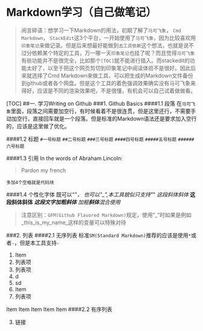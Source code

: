 # Markdown学习（自己做笔记）

>闲言碎语：想学习一下Markdown的用法，初期了解了`马可飞象`， `Cmd Markdown`， `StackEdit`这3个平台，一开始使用了`马可飞象`，因为比较喜欢用`印象笔记`来做记录。但是后来想最好能做到`去工具依赖`这个想法，也就是说不过分依赖某个特定的工具，万一哪一天`印象笔记`也挂了呢？而且觉得`马可飞象`有些功能并不是很完全，比如那个`[TOC]`就不能进行插入。而stackedit的功能太好了，以至于把这个网页剪切到印象笔记中阅读体验不是很好。因此后来就选择了Cmd Markdown来做工具，可以把生成的Markdown文件备份到github或者各个网盘。但是这个工具的着色强调效果确实没有马可飞象来得好，应该是不同的渲染效果吧，不是很懂，有机会可以自己试着做做看。

[TOC]
##一. 学习Writing on Github
###1. Github Basics
####1.1 段落
在`马可飞象`里面，段落之间需要加空行，有时候看着不是很连贯，但是这里还行，不需要手动加空行，直接回车就是一个段落。但是标准的Markdown语法还是要求加入空行的，应该是这里做了优化。

####1.2 标题
`#一号标题`
`##二号标题`
`###三号标题`
`####四号标题`
`#####五号标题`
`######六号标题`

####1.3 引用
In the words of Abraham Lincoln:
>Pardon my french

    多加4个空格就是代码块

####1.4 个性化字体
既可以“*”， 也可以“_”,本工具貌似只支持"*"
*这段斜体斜体*
**这段斜体斜体**
***这段文字加粗斜体***
*加粗**斜体**混合使用*
>注意区别：`GFM(Github Flavored Markdown)`规定，使用“_”时如果是例如_this_is_my_name_这样的变量可以特殊对待

###2. 列表
####2.1 无序列表
标准`SM(Standard Markdown)`推荐的应该是使用`*`或者`-`，但是本工具支持`-`
 1. Item
 2. 列表项
 3. 列表项
 4. d 
 5.  sd 
6. Item
 6. 列表项

Item
Item
Item
Item
Item
####2.2 有序列表

3. 链接
